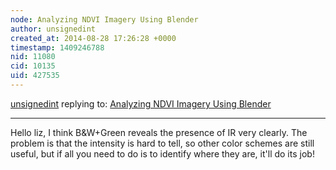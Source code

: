 ```yaml
---
node: Analyzing NDVI Imagery Using Blender
author: unsignedint
created_at: 2014-08-28 17:26:28 +0000
timestamp: 1409246788
nid: 11080
cid: 10135
uid: 427535
---
```




[unsignedint](../profile/unsignedint) replying to: [Analyzing NDVI Imagery Using Blender](../notes/unsignedint/08-27-2014/analyzing-ndvi-imaginary-using-blender)

----
Hello liz,
I think B&W+Green reveals the presence of IR very clearly. The problem is that the intensity is hard to tell, so other color schemes are still useful, but if all you need to do is to identify where they are, it'll do its job!